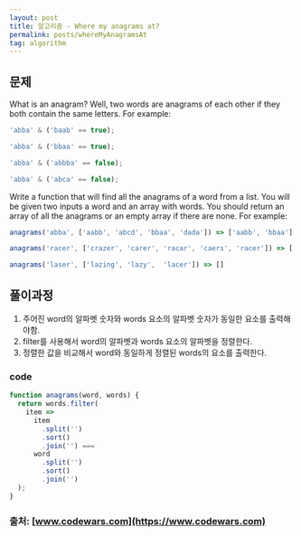 ```yaml
---
layout: post
title: 알고리즘 - Where my anagrams at?
permalink: posts/whereMyAnagramsAt
tag: algorithm
---
```


## 문제

What is an anagram? Well, two words are anagrams of each other if they both contain the same letters. For example:

```javascript
'abba' & ('baab' == true);

'abba' & ('bbaa' == true);

'abba' & ('abbba' == false);

'abba' & ('abca' == false);
```

Write a function that will find all the anagrams of a word from a list. You will be given two inputs a word and an array with words. You should return an array of all the anagrams or an empty array if there are none. For example:

```javascript
anagrams('abba', ['aabb', 'abcd', 'bbaa', 'dada']) => ['aabb', 'bbaa']

anagrams('racer', ['crazer', 'carer', 'racar', 'caers', 'racer']) => ['carer', 'racer']

anagrams('laser', ['lazing', 'lazy',  'lacer']) => []
```

## 풀이과정

1. 주어진 word의 알파벳 숫자와 words 요소의 알파벳 숫자가 동일한 요소를 출력해야함.
2. filter를 사용해서 word의 알파벳과 words 요소의 알파벳을 정렬한다.
3. 정렬한 값을 비교해서 word와 동일하게 정렬된 words의 요소를 출력한다.

### code

```javascript
function anagrams(word, words) {
  return words.filter(
    item =>
      item
        .split('')
        .sort()
        .join('') ===
      word
        .split('')
        .sort()
        .join('')
  );
}
```

### 출처: [www.codewars.com](https://www.codewars.com)
